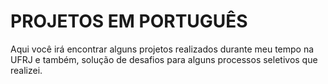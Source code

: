 # PROJETOS EM PORTUGUÊS

Aqui você irá encontrar alguns projetos realizados durante meu tempo na UFRJ e também, solução de desafios para alguns processos seletivos que realizei. 
